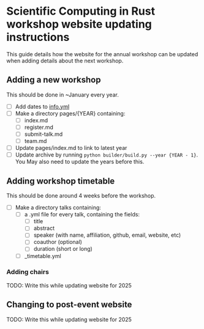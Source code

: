 # Scientific Computing in Rust workshop website updating instructions

This guide details how the website for the annual workshop can be updated when adding
details about the next workshop.

## Adding a new workshop
This should be done in ~January every year.

- [ ] Add dates to [info.yml](info.yml)
- [ ] Make a directory pages/{YEAR} containing:
    - [ ] index.md
    - [ ] register.md
    - [ ] submit-talk.md
    - [ ] team.md
- [ ] Update pages/index.md to link to latest year
- [ ] Update archive by running `python builder/build.py --year {YEAR - 1}`. You
      May also need to update the years before this.

## Adding workshop timetable
This should be done around 4 weeks before the workshop.

- [ ] Make a directory talks containing:
    - [ ] a .yml file for every talk, containing the fields:
        - [ ] title
        - [ ] abstract
        - [ ] speaker (with name, affiliation, github, email, website, etc)
        - [ ] coauthor (optional)
        - [ ] duration (short or long)
    - [ ] _timetable.yml

### Adding chairs

TODO: Write this while updating website for 2025

## Changing to post-event website

TODO: Write this while updating website for 2025
